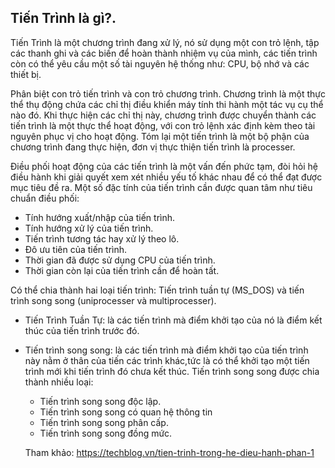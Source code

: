 ## Tiến Trình là gì?.

Tiến Trình là một chương trình đang xử lý, nó sử dụng một con trỏ lệnh, tập các thanh ghi và các biến để hoàn thành nhiệm vụ của mình, các tiến trình còn có thể yêu cầu một số tài nguyên hệ thống như: CPU, bộ nhớ và các thiết bị.

Phân biệt con trỏ tiến trình và con trỏ chương trình. Chương trình là một thực thể thụ động chứa các chỉ thị điều khiển máy tính thi hành một tác vụ cụ thể nào đó. Khi thực hiện các chỉ thị này, chương trình được chuyển thành các tiến trình là một thực thể hoạt động, với con trỏ lệnh xác định kèm theo tài nguyên phục vị cho hoạt động. Tóm lại một tiến trình là một bộ phận của chương trình đang thực hiện, đơn vị thực thiện tiến trình là processer.

Điều phối hoạt động của các tiến trình là một vấn đến phức tạm, đòi hỏi hệ điều hành khi giải quyết xem xét nhiều yếu tố khác nhau để có thể đạt được mục tiêu đề ra. Một số đặc tính của tiến trình cần được quan tâm  như tiêu chuẩn điều phối:
- Tính hướng xuất/nhập của tiến trình.
- Tính hướng xử lý của tiến trình.
- Tiến trình tương tác hay xử lý theo lô.
- Đô ưu tiên của tiến trình.
- Thời gian đã được sử dụng CPU của tiến trình.
- Thời gian còn lại của tiến trình cần để hoàn tất.

Có thể chia thành hai loại tiến trình: Tiến trình tuần tự (MS_DOS) và tiến trình song song (uniprocesser và multiprocesser).
- Tiến Trình Tuần Tự: là các tiến trình mà điểm khởi tạo của nó là điểm kết thúc của tiến trình trước đó.
- Tiến trình song song: là các tiến trình mà điểm khởi tạo của tiến trình này nằm ở thân của tiến các trình khác,tức là có thể khởi tạo một tiến trình mới khi tiến trình đó chưa kết thúc. Tiến trình song song được chia thành nhiều loại:
    - Tiến trình song song độc lập.
    - Tiến trình song song có quan hệ thông tin
    - Tiến trình song song phân cấp.
    - Tiến trình song song đồng mức.
    
    Tham khảo: https://techblog.vn/tien-trinh-trong-he-dieu-hanh-phan-1
